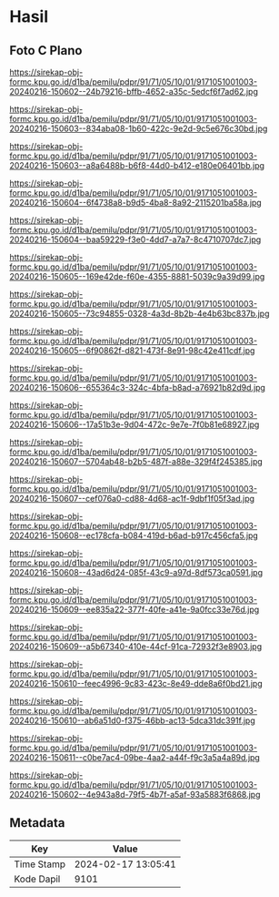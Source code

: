# Hasil

## Foto C Plano

https://sirekap-obj-formc.kpu.go.id/d1ba/pemilu/pdpr/91/71/05/10/01/9171051001003-20240216-150602--24b79216-bffb-4652-a35c-5edcf6f7ad62.jpg

https://sirekap-obj-formc.kpu.go.id/d1ba/pemilu/pdpr/91/71/05/10/01/9171051001003-20240216-150603--834aba08-1b60-422c-9e2d-9c5e676c30bd.jpg

https://sirekap-obj-formc.kpu.go.id/d1ba/pemilu/pdpr/91/71/05/10/01/9171051001003-20240216-150603--a8a6488b-b6f8-44d0-b412-e180e06401bb.jpg

https://sirekap-obj-formc.kpu.go.id/d1ba/pemilu/pdpr/91/71/05/10/01/9171051001003-20240216-150604--6f4738a8-b9d5-4ba8-8a92-2115201ba58a.jpg

https://sirekap-obj-formc.kpu.go.id/d1ba/pemilu/pdpr/91/71/05/10/01/9171051001003-20240216-150604--baa59229-f3e0-4dd7-a7a7-8c4710707dc7.jpg

https://sirekap-obj-formc.kpu.go.id/d1ba/pemilu/pdpr/91/71/05/10/01/9171051001003-20240216-150605--169e42de-f60e-4355-8881-5039c9a39d99.jpg

https://sirekap-obj-formc.kpu.go.id/d1ba/pemilu/pdpr/91/71/05/10/01/9171051001003-20240216-150605--73c94855-0328-4a3d-8b2b-4e4b63bc837b.jpg

https://sirekap-obj-formc.kpu.go.id/d1ba/pemilu/pdpr/91/71/05/10/01/9171051001003-20240216-150605--6f90862f-d821-473f-8e91-98c42e411cdf.jpg

https://sirekap-obj-formc.kpu.go.id/d1ba/pemilu/pdpr/91/71/05/10/01/9171051001003-20240216-150606--655364c3-324c-4bfa-b8ad-a76921b82d9d.jpg

https://sirekap-obj-formc.kpu.go.id/d1ba/pemilu/pdpr/91/71/05/10/01/9171051001003-20240216-150606--17a51b3e-9d04-472c-9e7e-7f0b81e68927.jpg

https://sirekap-obj-formc.kpu.go.id/d1ba/pemilu/pdpr/91/71/05/10/01/9171051001003-20240216-150607--5704ab48-b2b5-487f-a88e-329f4f245385.jpg

https://sirekap-obj-formc.kpu.go.id/d1ba/pemilu/pdpr/91/71/05/10/01/9171051001003-20240216-150607--cef076a0-cd88-4d68-ac1f-9dbf1f05f3ad.jpg

https://sirekap-obj-formc.kpu.go.id/d1ba/pemilu/pdpr/91/71/05/10/01/9171051001003-20240216-150608--ec178cfa-b084-419d-b6ad-b917c456cfa5.jpg

https://sirekap-obj-formc.kpu.go.id/d1ba/pemilu/pdpr/91/71/05/10/01/9171051001003-20240216-150608--43ad6d24-085f-43c9-a97d-8df573ca0591.jpg

https://sirekap-obj-formc.kpu.go.id/d1ba/pemilu/pdpr/91/71/05/10/01/9171051001003-20240216-150609--ee835a22-377f-40fe-a41e-9a0fcc33e76d.jpg

https://sirekap-obj-formc.kpu.go.id/d1ba/pemilu/pdpr/91/71/05/10/01/9171051001003-20240216-150609--a5b67340-410e-44cf-91ca-72932f3e8903.jpg

https://sirekap-obj-formc.kpu.go.id/d1ba/pemilu/pdpr/91/71/05/10/01/9171051001003-20240216-150610--feec4996-9c83-423c-8e49-dde8a6f0bd21.jpg

https://sirekap-obj-formc.kpu.go.id/d1ba/pemilu/pdpr/91/71/05/10/01/9171051001003-20240216-150610--ab6a51d0-f375-46bb-ac13-5dca31dc391f.jpg

https://sirekap-obj-formc.kpu.go.id/d1ba/pemilu/pdpr/91/71/05/10/01/9171051001003-20240216-150611--c0be7ac4-09be-4aa2-a44f-f9c3a5a4a89d.jpg

https://sirekap-obj-formc.kpu.go.id/d1ba/pemilu/pdpr/91/71/05/10/01/9171051001003-20240216-150602--4e943a8d-79f5-4b7f-a5af-93a5883f6868.jpg


## Metadata

| Key        | Value               |
| ---------- | ------------------- |
| Time Stamp | 2024-02-17 13:05:41 |
| Kode Dapil | 9101                |



